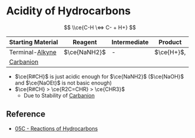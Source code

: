 # Acidity of Hydrocarbons

$$
\\ce{C-H \<=> C- + H+}
$$

|Starting Material|Reagent|Intermediate|Product|
|-----------------|-------|------------|-------|
|Terminal-[Alkyne](../../Functional%20Group/Alkynyl%20Group.md)|$\ce{NaNH2}$|-|$\ce{H+}$,<br>
[Carbanion](../Reaction%20Component/Carbanion.md)|

* $\ce{R#CH}$ is just acidic enough for $\ce{NaNH2}$ ($\ce{NaOH}$ and $\ce{NaOEt}$ is not basic enough)
* $\ce{R#CH} > \ce{R2C=CHR} > \ce{CHR3}$  
  - Due to Stability of [Carbanion](../Reaction%20Component/Carbanion.md)

## Reference

* [05C - Reactions of Hydrocarbons](../../../../../00%20-%20Summary/SCCH134%20-%20Organic%20Chemistry%20for%20Medical%20Science/05C%20-%20Reactions%20of%20Hydrocarbons.md)
